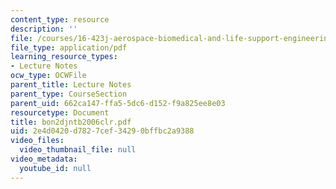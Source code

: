 ```yaml
---
content_type: resource
description: ''
file: /courses/16-423j-aerospace-biomedical-and-life-support-engineering-spring-2006/2e4d0420d7827cef34290bffbc2a9388_bon2djntb2006clr.pdf
file_type: application/pdf
learning_resource_types:
- Lecture Notes
ocw_type: OCWFile
parent_title: Lecture Notes
parent_type: CourseSection
parent_uid: 662ca147-ffa5-5dc6-d152-f9a825ee8e03
resourcetype: Document
title: bon2djntb2006clr.pdf
uid: 2e4d0420-d782-7cef-3429-0bffbc2a9388
video_files:
  video_thumbnail_file: null
video_metadata:
  youtube_id: null
---
```

